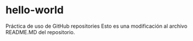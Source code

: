 # hello-world
Práctica de uso de GitHub repositories
Esto es una modificación al archivo README.MD del repositorio.
